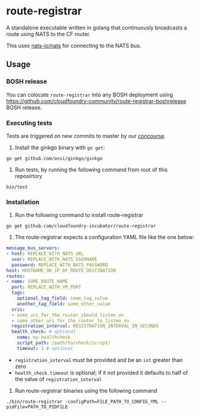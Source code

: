 route-registrar
===============

A standalone executable written in golang that continuously broadcasts a route using NATS to the CF router.

This uses [nats-io/nats](https://github.com/nats-io/nats) for connecting to the NATS bus.

## Usage

### BOSH release

You can colocate `route-registrar` into any BOSH deployment using https://github.com/cloudfoundry-community/route-registrar-boshrelease BOSH release.

### Executing tests

Tests are triggered on new commits to master by our
[concourse](https://mega.ci.cf-app.com/pipelines/route-registrar).

1. Install the ginkgo binary with `go get`:
  ```
  go get github.com/onsi/ginkgo/ginkgo
  ```

1. Run tests, by running the following command from root of this reposirtory
  ```
  bin/test
  ```

### Installation
1. Run the following command to install route-registrar
  ```
  go get github.com/cloudfoundry-incubator/route-registrar
  ```

1. The route-registrar expects a configuration YAML file like the one below:
  ```yaml
  message_bus_servers:
  - host: REPLACE_WITH_NATS_URL
    user: REPLACE_WITH_NATS_USERNAME
    password: REPLACE_WITH_NATS_PASSWORD
  host: HOSTNAME_OR_IP_OF_ROUTE_DESTINATION
  routes:
  - name: SOME_ROUTE_NAME
    port: REPLACE_WITH_VM_PORT
    tags:
      optional_tag_field: some_tag_value
      another_tag_field: some_other_value
    uris:
    - some_uri_for_the_router_should_listen_on
    - some_other_uri_for_the_router_to_listen_on
    registration_interval: REGISTRATION_INTERVAL_IN_SECONDS
    health_check: # optional
      name: my-healthcheck
      script_path: /path/to/check/script/
      timeout: 1 # optional
  ```

  - `registration_interval` must be provided and be an `int` greater than zero
  - `health_check.timeout` is optional; if it not provided it defaults to half
  of the value of `registration_interval`

1. Run route-registrar binaries using the following command
  ```
  ./bin/route-registrar -configPath=FILE_PATH_TO_CONFIG_YML --pidFile=PATH_TO_PIDFILE
  ```
